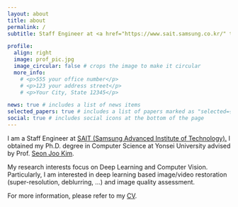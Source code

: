 ```yaml
---
layout: about
title: about
permalink: /
subtitle: Staff Engineer at <a href="https://www.sait.samsung.co.kr/" target="\_blank">SAIT (Samsung Advanced Institute of Technology)</a>.

profile:
  align: right
  image: prof_pic.jpg
  image_circular: false # crops the image to make it circular
  more_info: 
    # <p>555 your office number</p>
    # <p>123 your address street</p>
    # <p>Your City, State 12345</p>

news: true # includes a list of news items
selected_papers: true # includes a list of papers marked as "selected={true}"
social: true # includes social icons at the bottom of the page
---
```

I am a Staff Engineer at <a href="https://www.sait.samsung.co.kr/" target="\_blank">SAIT (Samsung Advanced Institute of Technology).</a>
I obtained my Ph.D. degree in Computer Science at Yonsei University advised by Prof. <a href="https://sites.google.com/site/seonjookim" target="\_blank">Seon Joo Kim</a>.

My research interests focus on Deep Learning and Computer Vision.
Particularly, I am interested in deep learning based image/video restoration (super-resolution, deblurring, ...) and image quality assessment.

For more information, please refer to my <a href="/assets/pdf/CV_June2021.pdf" target="\_blank">CV</a>.
